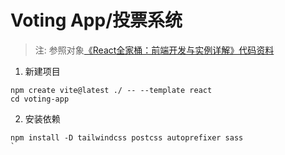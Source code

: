 # Voting App/投票系统

> 注: 参照对象[《React全家桶：前端开发与实例详解》代码资料](https://www.ituring.com.cn/book/2673)

1. 新建项目

```
npm create vite@latest ./ -- --template react
cd voting-app
```

2. 安装依赖

```
npm install -D tailwindcss postcss autoprefixer sass
`
